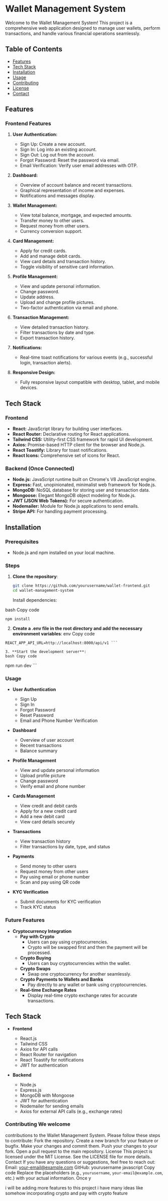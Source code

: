 # Wallet Management System

Welcome to the Wallet Management System! This project is a comprehensive web application designed to manage user wallets, perform transactions, and handle various financial operations seamlessly.

## Table of Contents

- [Features](#features)
- [Tech Stack](#tech-stack)
- [Installation](#installation)
- [Usage](#usage)
- [Contributing](#contributing)
- [License](#license)
- [Contact](#contact)

## Features

### Frontend Features

1. **User Authentication:**

   - Sign Up: Create a new account.
   - Sign In: Log into an existing account.
   - Sign Out: Log out from the account.
   - Forgot Password: Reset the password via email.
   - Email Verification: Verify user email addresses with OTP.

2. **Dashboard:**

   - Overview of account balance and recent transactions.
   - Graphical representation of income and expenses.
   - Notifications and messages display.

3. **Wallet Management:**

   - View total balance, mortgage, and expected amounts.
   - Transfer money to other users.
   - Request money from other users.
   - Currency conversion support.

4. **Card Management:**

   - Apply for credit cards.
   - Add and manage debit cards.
   - View card details and transaction history.
   - Toggle visibility of sensitive card information.

5. **Profile Management:**

   - View and update personal information.
   - Change password.
   - Update address.
   - Upload and change profile pictures.
   - Two-factor authentication via email and phone.

6. **Transaction Management:**

   - View detailed transaction history.
   - Filter transactions by date and type.
   - Export transaction history.

7. **Notifications:**

   - Real-time toast notifications for various events (e.g., successful login, transaction alerts).

8. **Responsive Design:**
   - Fully responsive layout compatible with desktop, tablet, and mobile devices.

## Tech Stack

### Frontend

- **React:** JavaScript library for building user interfaces.
- **React Router:** Declarative routing for React applications.
- **Tailwind CSS:** Utility-first CSS framework for rapid UI development.
- **Axios:** Promise-based HTTP client for the browser and Node.js.
- **React Toastify:** Library for toast notifications.
- **React Icons:** Comprehensive set of icons for React.

### Backend (Once Connected)

- **Node.js:** JavaScript runtime built on Chrome's V8 JavaScript engine.
- **Express:** Fast, unopinionated, minimalist web framework for Node.js.
- **MongoDB:** NoSQL database for storing user and transaction data.
- **Mongoose:** Elegant MongoDB object modeling for Node.js.
- **JWT (JSON Web Tokens):** For secure authentication.
- **Nodemailer:** Module for Node.js applications to send emails.
- **Stripe API:** For handling payment processing.

## Installation

### Prerequisites

- Node.js and npm installed on your local machine.

### Steps

1. **Clone the repository**:
   ```bash
   git clone https://github.com/yourusername/wallet-frontend.git
   cd wallet-management-system
   ```
   Install dependencies:

bash
Copy code

```
npm install
```

2. **Create a .env file in the root directory and add the necessary
   environment variables**: env Copy code

````
REACT_APP_API_URL=http://localhost:8000/api/v1 ```

3. **Start the development server**:
bash Copy code

````

npm run dev ```

### Usage

- **User Authentication**

  - Sign Up
  - Sign In
  - Forgot Password
  - Reset Password
  - Email and Phone Number Verification

- **Dashboard**

  - Overview of user account
  - Recent transactions
  - Balance summary

- **Profile Management**

  - View and update personal information
  - Upload profile picture
  - Change password
  - Verify email and phone number

- **Cards Management**

  - View credit and debit cards
  - Apply for a new credit card
  - Add a new debit card
  - View card details securely

- **Transactions**

  - View transaction history
  - Filter transactions by date, type, and status

- **Payments**

  - Send money to other users
  - Request money from other users
  - Pay using email or phone number
  - Scan and pay using QR code

- **KYC Verification**
  - Submit documents for KYC verification
  - Track KYC status

### Future Features

- **Cryptocurrency Integration**
  - **Pay with Crypto**
    - Users can pay using cryptocurrencies.
    - Crypto will be swapped first and then the payment will be processed.
  - **Crypto Buying**
    - Users can buy cryptocurrencies within the wallet.
  - **Crypto Swaps**
    - Swap one cryptocurrency for another seamlessly.
  - **Crypto Payments to Wallets and Banks**
    - Pay directly to any wallet or bank using cryptocurrencies.
  - **Real-time Exchange Rates**
    - Display real-time crypto exchange rates for accurate transactions.

## Tech Stack

- **Frontend**

  - React.js
  - Tailwind CSS
  - Axios for API calls
  - React Router for navigation
  - React Toastify for notifications
  - JWT for authentication

- **Backend**
  - Node.js
  - Express.js
  - MongoDB with Mongoose
  - JWT for authentication
  - Nodemailer for sending emails
  - Axios for external API calls (e.g., exchange rates)

### Contributing We welcome

contributions to the Wallet Management System. Please follow these steps to
contribute: Fork the repository. Create a new branch for your feature or bugfix.
Make your changes and commit them. Push your changes to your fork. Open a pull
request to the main repository. License This project is licensed under the MIT
License. See the LICENSE file for more details. Contact If you have any
questions or suggestions, feel free to reach out: Email: your-email@example.com
GitHub: yourusername javascript Copy code Replace the placeholders (e.g.,
`yourusername`, `your-email@example.com`, etc.) with your actual information.
Once y

i will be adding more features to this project i have many ideas like somehow incorporating crypto and pay with crypto feature

```

```
